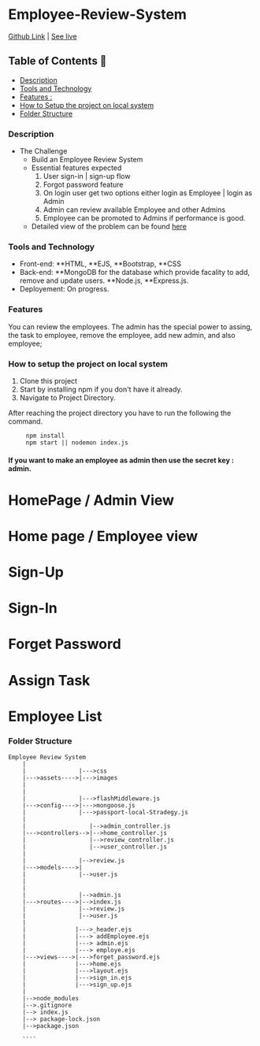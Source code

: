 # Employee-Review-System
[Github Link](https://github.com/abhi20012/FeedbackFlow_coding_ninjas) | [See live](https://feedback-flow.onrender.com/users/sign-in)



## Table of Contents 📕

- [Description](#description)
- [Tools and Technology](#tools-and-technology)
- [Features :](#features)
- [How to Setup the project on local system](#how-to-setup-the-project-on-local-system)
- [Folder Structure](#folder-structure)


### Description
* The Challenge
    * Build an Employee Review System
    * Essential features expected 
       1. User sign-in | sign-up flow
       2. Forgot password feature 
       3. On login user get two options either login as Employee | login as Admin
       4. Admin can review available Employee and other Admins
       5. Employee can be promoted to Admins if performance is good.
    * Detailed view of the problem can be found [here](https://docs.google.com/document/d/1AF2H2TsqfYfGdH5fGhMlhA_r96RW6sDLxUGUCAGOt9s/edit)


### Tools and Technology

* Front-end: **HTML, **EJS, **Bootstrap, **CSS
* Back-end: **MongoDB for the database which provide facality to add, remove and update users. **Node.js, **Express.js.
* Deployement: On progress.  

### Features

  You can review the employees. The admin has the special power to assing, the task to employee, remove the employee, add new admin, and also employee;

### How to setup the project on local system

  1. Clone this project
  2. Start by installing npm if you don't have it already.
  3. Navigate to Project Directory.

After reaching the project directory you have to run the following the command.
   ```` 
        npm install 
        npm start || nodemon index.js
   ````

#### If you want to make an employee as admin then use the secret key : admin.
  
  # HomePage / Admin View

  # Home page / Employee view

  
  # Sign-Up


  # Sign-In

  # Forget Password
  
  # Assign Task

  # Employee List
  

  

### Folder Structure

```
Employee Review System
    |
    |               |--->css
    |--->assets---->|--->images
    |             
    |
    |               |--->flashMiddleware.js
    |--->config---->|--->mongoose.js
    |               |--->passport-local-Stradegy.js
    |
    |                  |-->admin_controller.js
    |--->controllers-->|-->home_controller.js
    |                  |-->review_controller.js
    |                  |-->user_controller.js
    |
    |               |-->review.js
    |--->models---->|
    |               |-->user.js
    |
    |              
    |               |-->admin.js
    |--->routes---->|-->index.js
    |               |-->review.js
    |               |-->user.js
    |
    |              |--->_header.ejs
    |              |---> addEmployee.ejs
    |              |---> admin.ejs
    |              |---> employe.ejs
    |--->views---->|--->forget_password.ejs
    |              |--->home.ejs
    |              |--->layout.ejs
    |              |--->sign_in.ejs
    |              |--->sign_up.ejs
    |
    |-->node_modules
    |-->.gitignore
    |--> index.js
    |--> package-lock.json
    |-->package.json
    
    ````
